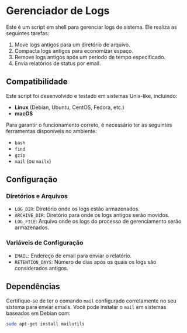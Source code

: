 # Gerenciador de Logs

Este é um script em shell para gerenciar logs de sistema. Ele realiza as seguintes tarefas:

1. Move logs antigos para um diretório de arquivo.
2. Compacta logs antigos para economizar espaço.
3. Remove logs antigos após um período de tempo especificado.
4. Envia relatórios de status por email.

## Compatibilidade

Este script foi desenvolvido e testado em sistemas Unix-like, incluindo:

- **Linux** (Debian, Ubuntu, CentOS, Fedora, etc.)
- **macOS**

Para garantir o funcionamento correto, é necessário ter as seguintes ferramentas disponíveis no ambiente:

- `bash`
- `find`
- `gzip`
- `mail` (ou `mailx`)

## Configuração

### Diretórios e Arquivos

- `LOG_DIR`: Diretório onde os logs estão armazenados.
- `ARCHIVE_DIR`: Diretório para onde os logs antigos serão movidos.
- `LOG_FILE`: Arquivo onde os logs do processo de gerenciamento serão armazenados.

### Variáveis de Configuração

- `EMAIL`: Endereço de email para enviar o relatório.
- `RETENTION_DAYS`: Número de dias após os quais os logs são considerados antigos.

## Dependências

Certifique-se de ter o comando `mail` configurado corretamente no seu sistema para enviar emails. Você pode instalar o `mail` em sistemas baseados em Debian com:

```bash
sudo apt-get install mailutils
